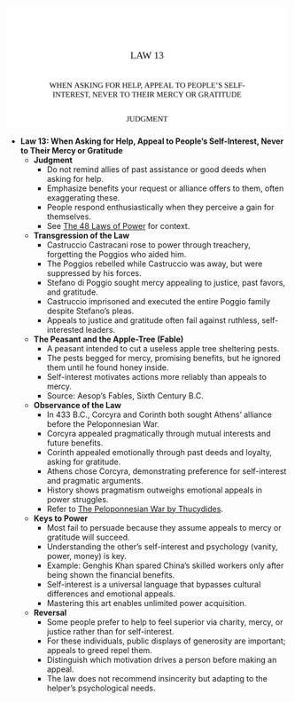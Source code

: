 ![13-appeal-self-interest](13-appeal-self-interest.best.png)

- **Law 13: When Asking for Help, Appeal to People’s Self-Interest, Never to Their Mercy or Gratitude**
  - **Judgment**
    - Do not remind allies of past assistance or good deeds when asking for help.  
    - Emphasize benefits your request or alliance offers to them, often exaggerating these.  
    - People respond enthusiastically when they perceive a gain for themselves.  
    - See [The 48 Laws of Power](https://en.wikipedia.org/wiki/The_48_Laws_of_Power) for context.
  - **Transgression of the Law**
    - Castruccio Castracani rose to power through treachery, forgetting the Poggios who aided him.  
    - The Poggios rebelled while Castruccio was away, but were suppressed by his forces.  
    - Stefano di Poggio sought mercy appealing to justice, past favors, and gratitude.  
    - Castruccio imprisoned and executed the entire Poggio family despite Stefano’s pleas.  
    - Appeals to justice and gratitude often fail against ruthless, self-interested leaders.  
  - **The Peasant and the Apple-Tree (Fable)**
    - A peasant intended to cut a useless apple tree sheltering pests.  
    - The pests begged for mercy, promising benefits, but he ignored them until he found honey inside.  
    - Self-interest motivates actions more reliably than appeals to mercy.  
    - Source: Aesop’s Fables, Sixth Century B.C.
  - **Observance of the Law**
    - In 433 B.C., Corcyra and Corinth both sought Athens’ alliance before the Peloponnesian War.  
    - Corcyra appealed pragmatically through mutual interests and future benefits.  
    - Corinth appealed emotionally through past deeds and loyalty, asking for gratitude.  
    - Athens chose Corcyra, demonstrating preference for self-interest and pragmatic arguments.  
    - History shows pragmatism outweighs emotional appeals in power struggles.  
    - Refer to [The Peloponnesian War by Thucydides](https://en.wikipedia.org/wiki/The_Peloponnesian_War).
  - **Keys to Power**
    - Most fail to persuade because they assume appeals to mercy or gratitude will succeed.  
    - Understanding the other’s self-interest and psychology (vanity, power, money) is key.  
    - Example: Genghis Khan spared China’s skilled workers only after being shown the financial benefits.  
    - Self-interest is a universal language that bypasses cultural differences and emotional appeals.  
    - Mastering this art enables unlimited power acquisition.  
  - **Reversal**
    - Some people prefer to help to feel superior via charity, mercy, or justice rather than for self-interest.  
    - For these individuals, public displays of generosity are important; appeals to greed repel them.  
    - Distinguish which motivation drives a person before making an appeal.  
    - The law does not recommend insincerity but adapting to the helper’s psychological needs.
